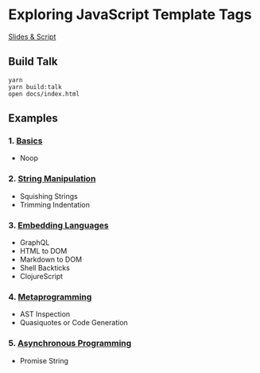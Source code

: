 # Exploring JavaScript Template Tags

[Slides & Script](https://hachibu.github.io/exploring-javascript-template-tags/)

## Build Talk

    yarn
    yarn build:talk
    open docs/index.html

## Examples

### 1. [Basics](/src/examples/1-basics.js)

  - Noop

### 2. [String Manipulation](/src/examples/2-string-manipulation.js)

  - Squishing Strings
  - Trimming Indentation

### 3. [Embedding Languages](/src/examples/3-embedding-languages.js)

  - GraphQL
  - HTML to DOM
  - Markdown to DOM
  - Shell Backticks
  - ClojureScript

### 4. [Metaprogramming](/src/examples/4-metaprogramming.js)

  - AST Inspection
  - Quasiquotes or Code Generation

### 5. [Asynchronous Programming](/src/examples/5-async.js)

  - Promise String
